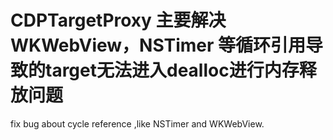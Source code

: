 # CDPTargetProxy 主要解决 WKWebView，NSTimer 等循环引用导致的target无法进入dealloc进行内存释放问题

fix bug about cycle reference ,like NSTimer and WKWebView.

